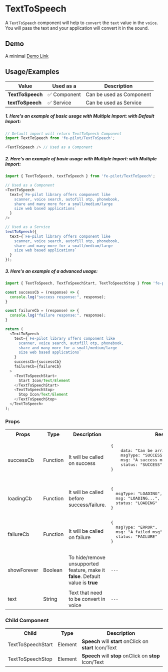 # TextToSpeech

A ```TextToSpeech``` component will help to ```convert``` the ```text``` value in the ```voice```. You will pass the text and your application will convert it in the sound.


## Demo

A minimal [Demo Link](https://6jpxdq.csb.app/?component=TextToSpeech)


## Usage/Examples

| Value |  Used as a  | Description|
|--------- | -------- |-----------------|
| <b>TextToSpeech</b> | :white_check_mark: Component | Can be used as Component |
| <b>textToSpeech<b> | :white_check_mark: Service | Can be used as Service |

##### 1. Here's an example of basic usage with Multiple Import: with Default Import:
```javascript
// Default import will return TextToSpeech Component
import TextToSpeech from 'fe-pilot/TextToSpeech';

<TextToSpeech /> // Used as a Component

```

##### 2. Here's an example of basic usage with Multiple Import: with Multiple Import:
```javascript
import { TextToSpeech, textToSpeech } from 'fe-pilot/TextToSpeech';

// Used as a Component
<TextToSpeech
  text={`Fe-pilot library offers component like
    scanner, voice search, autofill otp, phonebook,
    share and many more for a small/medium/large
    size web based applications`
  }
/>

// Used as a Service
textToSpeech({
  text={`Fe-pilot library offers component like
    scanner, voice search, autofill otp, phonebook,
    share and many more for a small/medium/large
    size web based applications`
  }
});
```

##### 3. Here's an example of a advanced usage:

```javascript
import { TextToSpeech, TextToSpeechStart, TextToSpeechStop } from 'fe-pilot/TextToSpeech';

const successCb = (response) => {
  console.log("success response:", response);
}

const failureCb = (response) => {
  console.log("failure response:", response);
}

return (
  <TextToSpeech
    text={`Fe-pilot library offers component like
      scanner, voice search, autofill otp, phonebook,
      share and many more for a small/medium/large
      size web based applications`
    }
    successCb={successCb}
    failureCb={failureCb}
  >
    <TextToSpeechStart>
      Start Icon/Text/Element
    </TextToSpeechStart>
    <TextToSpeechStop>
      Stop Icon/Text/Element
    </TextToSpeechStop>
  </TextToSpeech>
);

```

### Props

<table>
  <tr>
    <th>
      Props
    </th>
    <th>
      Type
    </th>
    <th>
      Description
    </th>
    <th>
      Response
    </th>
  </tr>
  <tr>
    <td>
        successCb
    </td>
    <td>Function</td>
    <td> It will be called on success</td>
    <td>
      <pre>
{
    data: "Can be array/object/string/number",
    msgType: "SUCCESSFUL",
    msg: "A success msg",
    status: "SUCCESS"
}
      </pre>
    </td>
  </tr>
  <tr>
    <td>
        loadingCb
    </td>
    <td>Function</td>
    <td>
      It will be called before success/failure.
    </td>
    <td>
      <pre>
{
  msgType: "LOADING",
  msg: "LOADING...",
  status: "LOADING"
}
</pre>
    </td>
  </tr>
  <tr>
    <td>
        failureCb
    </td>
    <td>Function</td>
    <td>
      It will be called on failure
    </td>
    <td>
       <pre>
{
  msgType: "ERROR",
  msg: "A failed msg",
  status: "FAILURE"
}
       </pre>
    </td>
  </tr>
   <tr>
    <td>
        showForever
    </td>
     <td>Boolean</td>
    <td>To hide/remove unsupported feature, make it <b>false</b>. Default value is <b>true</b></td>
    <td> <pre>---</pre> </td>
  </tr>
  <tr>
    <td></td>
    <td></td>
    <td></td>
    <td></td>
  </tr>
  <tr>
    <td>text</td>
    <td>String</td>
    <td>Text that need to be convert in voice</td>
    <td> <pre>---</pre> </td>
  </tr>
</table>

### Child Component
<table>
  <th>
    Child
  </th>
  <th>
    Type
  </th>
  <th>
    Description
  </th>
  <tr>
    <td>TextToSpeechStart</td>
    <td>Element</td>
    <td><b>Speech</b> will <b>start</b> onClick on <b>start</b> Icon/Text</td>
  </tr>
  <tr>
    <td>TextToSpeechStop</td>
    <td>Element</td>
    <td><b>Speech</b> will <b>stop</b> onClick on <b>stop</b> Icon/Text</td>
  </tr>
</table>
